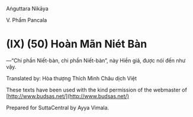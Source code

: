 Aṅguttara Nikāya

V. Phẩm Pancala

# (IX) (50) Hoàn Mãn Niét Bàn

—“Chi phần Niết-bàn, chi phần Niết-bàn”, này Hiền giả, được nói đến như vậy.

Translated by: Hòa thượng Thích Minh Châu dịch Việt

These texts have been used with the kind permission of the webmaster of [http://www.budsas.net/](http://www.budsas.net/)

Prepared for SuttaCentral by Ayya Vimala.